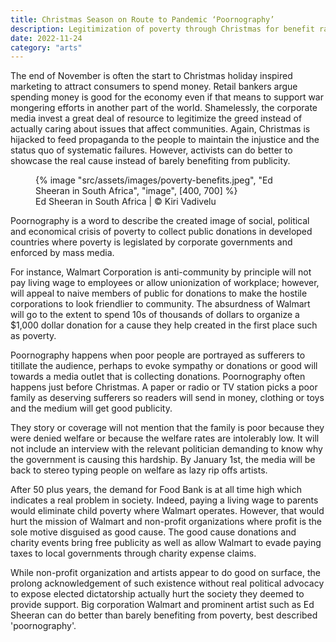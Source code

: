 ```yaml
---
title: Christmas Season on Route to Pandemic ‘Poornography’
description: Legitimization of poverty through Christmas for benefit rather than addressing the root cause
date: 2022-11-24
category: "arts"
---
```


The end of November is often the start to Christmas holiday inspired marketing to attract consumers to spend money. Retail bankers argue spending money is good for the economy even if that means to support war mongering efforts in another part of the world. Shamelessly, the corporate media invest a great deal of resource to legitimize the greed instead of actually caring about issues that affect communities. Again, Christmas is hijacked to feed propaganda to the people to maintain the injustice and the status quo of systematic failures. However, activists can do better to showcase the real cause instead of barely benefiting from publicity.

<!-- excerpt -->

<figure>
{% image "src/assets/images/poverty-benefits.jpeg", "Ed Sheeran in South Africa", "image", [400, 700] %}
<figcaption>Ed Sheeran in South Africa | © Kiri Vadivelu</figcaption>
</figure>

Poornography is a word to describe the created image of social, political and economical crisis of poverty to collect public donations in developed countries where poverty is legislated by corporate governments and enforced by mass media.

For instance, Walmart Corporation is anti-community by principle will not pay living wage to employees or allow unionization of workplace; however, will appeal to naive members of public for donations to make the hostile corporations to look friendlier to community. The absurdness of Walmart will go to the extent to spend 10s of thousands of dollars to organize a $1,000 dollar donation for a cause they help created in the first place such as poverty.

Poornography happens when poor people are portrayed as sufferers to titillate the audience, perhaps to evoke sympathy or donations or good will towards a media outlet that is collecting donations. Poornography often happens just before Christmas. A paper or radio or TV station picks a poor family as deserving sufferers so readers will send in money, clothing or toys and the medium will get good publicity.

They story or coverage will not mention that the family is poor because they were denied welfare or because the welfare rates are intolerably low. It will not include an interview with the relevant politician demanding to know why the government is causing this hardship. By January 1st, the media will be back to stereo typing people on welfare as lazy rip offs artists.

After 50 plus years, the demand for Food Bank is at all time high which indicates a real problem in society. Indeed, paying a living wage to parents would eliminate child poverty where Walmart operates. However, that would hurt the mission of Walmart and non-profit organizations where profit is the sole motive disguised as good cause. The good cause donations and charity events bring free publicity as well as allow Walmart to evade paying taxes to local governments through charity expense claims.

While non-profit organization and artists appear to do good on surface, the prolong acknowledgement of such existence without real political advocacy to expose elected dictatorship actually hurt the society they deemed to provide support. Big corporation Walmart and prominent artist such as Ed Sheeran can do better than barely benefiting from poverty, best described 'poornography'.
